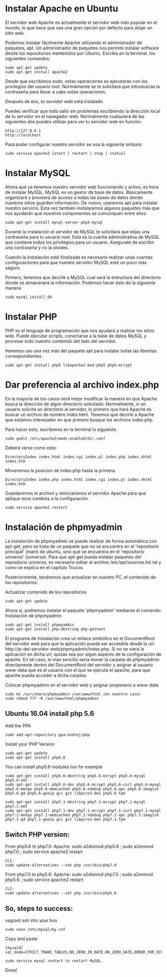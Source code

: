 # Instalar Apache en Ubuntu

El servidor web Apache es actualmente el servidor web más popular en el mundo, lo que hace que sea una gran opción por defecto para alojar un sitio web.

Podemos instalar fácilmente Apache utilizando el administrador de paquetes, apt. Un administrador de paquetes nos permite instalar software desde los repositorios mantenidos por Ubuntu.
Escribe en la terminal, los siguientes comandos:

    sudo apt-get update
    sudo apt-get install apache2

Desde que escribimos sudo, estas operaciones se ejecutarán con los privilegios del usuario root. Normalmente se te solicitará que introduzcas la contraseña para llevar a cabo estas operaciones.

Después de eso, tu servidor web está instalado.

Puedes verificar que todo salió sin problemas escribiendo la dirección local de tu servidor en el navegador web. Normalmente cualquiera de las siguientes dos puedes utilizar para ver tu servidor web en función.

    http://127.0.0.1
    http://localhost

Para poder configurar nuestro servidor se usa la siguiente sintaxis:

    sudo service apache2 [start | restart | stop | status]

# Instalar MySQL

Ahora que ya tenemos nuestro servidor web funcionando y activo, es hora de instalar MySQL. MySQL es un gestor de base de datos. Básicamente organizará y proveerá de acceso a todas las bases de datos donde nuestros sitios guarden información. De nuevo, usaremos apt para instalar nuestro servicio. Esta vez también instalaremos algunos paquetes más que nos ayudarán que nuestros componentes se comuniquen entre ellos:

    sudo apt-get install mysql-server php5-mysql

Durante la instalación el servidor de MySQL te solicitará que elijas una contraseña para tu usuario root. Esta es la cuenta administrativa de MySQL que contiene todos los privilegios para un usuario.  Asegurate de escribir una contraseña y no la olvides.

Cuando la instalación esté finalizada es necesario realizar unas cuantas configuraciones para que nuestro servidor MySQL esté un poco más seguro.

Primero, tenemos que decirle a MySQL cual será la estructura del directorio donde se almacenará la información. Podemos hacer esto de la siguiente manera:

    sudo mysql_install_db

# Instalar PHP

PHP es el lenguaje de programación que nos ayudará a realizar los sitios web. Puede ejecutar scripts, conectarse a la base de datos MySQL y procesar todo nuestro contenido del lado del servidor.

Haremos uso una vez más del paquete apt para instalar todas las librerias correspondientes.

    sudo apt-get install php5 libapache2-mod-php5 php5-mcrypt

# Dar preferencia al archivo index.php

En la mayoría de los casos será mejor modificar la manera en que Apache busca la dirección de algún directorio solicitado. Normalmente, si un usuario solicita un directorio al servidor, lo primero que hará Apache es buscar un archivo de nombre index.html. Tenemos que decirle a Apache que estamos interesador en que primero busque los archivos index.php.

Para hacer esto, escribimos en la terminal lo siguiente.

    sudo gedit /etc/apache2/mods-enabled/dir.conf

Deberá verse como esto:

    DirectoryIndex index.html index.cgi index.pl index.php index.xhtml index.htm

Moveremos la posicion de index.php hasta la primera.

    DirectoryIndex index.php index.html index.cgi index.pl index.xhtml index.htm

Guardaremos el archivo y reiniciaremos el servidor Apache para que aplique esos cambios a la configuración.

    sudo service apache2 restart

# Instalación de phpmyadmin

La instalación de phpmyadmin se puede realizar de forma automática con apt-get, pero se trata de un paquete que no se encuentra en el 'repositorio principal' (main) de ubuntu, sino que se encuentra en el 'repositorio universo' (universe). Para que apt-get pueda instalar paquetes del repositorio universo, es necesario editar el archivo /etc/apt/sources.list tal y como se explica en el capítulo Trucos.

Posteriormente, tendremos que actualizar en nuestro PC, el contenido de los repositorios:

Actualizar contenido de los repositorios

    sudo apt-get update

Ahora sí, podremos instalar el paquete 'phpmyadmin' mediante el comando:
Instalación de phpmyadmin

    sudo apt-get install phpmyadmin
    sudo apt-get install php-mbstring php-gettext

El programa de instalación crea un enlace simbólico en el DocumentRoot del servidor web para que la aplicación pueda ser accesible desde la url: http://ip-del-servidor-web/phpmyadmin/index.php. Si no se viera la aplicación en dicha url, quizás sea por algún aspecto de la configuración de apache. En tal caso, lo más sencillo sería mover la carpeta de phpmyadmin directamente dentro del DocumentRoot del servidor y asignar al usuario www-data que es el usuario con el que se ejecuta el apache, para que apache pueda acceder a dicha carpeta:

Colocar phpmyadmin en el servidor web y asignar propietario a www-data

    sudo mv /usr/share/phpmyadmin /var/www/html (en nuestro caso)
    sudo chmod 777 -R /var/www/html/phpmyadmin

## Ubuntu 16.04 install php 5.6

Add the PPA

    sudo add-apt-repository ppa:ondrej/php

Install your PHP Version

    sudo apt-get update
    sudo apt-get install php5.6

You can install php5.6 modules too for example

    sudo apt-get install php5.6-mbstring php5.6-mcrypt php5.6-mysql php5.6-xml
    sudo apt-get install php5.6-dev php5.6-mcrypt php5.6-curl php5.6-mysql php5.6-mongo php5.6-memcached php5.6-xdebug php5.6-apc php5.6-imagick php5.6-gd php5.6-geoip gcc git libpcre3-dev php5.6-fpm

    sudo apt-get install php7.1-mbstring php7.1-mcrypt php7.1-mysql php7.1-xml
    sudo apt-get install php7.1-dev php7.1-mcrypt php7.1-curl php7.1-mysql php7.1-mongo php7.1-memcached php7.1-xdebug php7.1-apc php7.1-imagick php7.1-gd php7.1-geoip gcc git libpcre3-dev php7.1-fpm


## Switch PHP version:

From php5.6 to php7.0:
	Apache:
	sudo a2dismod php5.6 ; sudo a2enmod php7.0 ; sudo service apache2 restart
	
	CLI:
	sudo update-alternatives --set php /usr/bin/php7.0

From php7.0 to php5.6:
	Apache:
	sudo a2dismod php7.0 ; sudo a2enmod php5.6 ; sudo service apache2 restart
	
	CLI:
	sudo update-alternatives --set php /usr/bin/php5.6

## So, steps to success:

vagrant ssh into your box
    
    sudo nano /etc/mysql/my.cnf

Copy and paste 

    [mysqld] 
    sql_mode=STRICT_TRANS_TABLES,NO_ZERO_IN_DATE,NO_ZERO_DATE,ERROR_FOR_DIVISION_BY_ZERO,NO_AUTO_CREATE_USER,NO_ENGINE_SUBSTITUTION 

    sudo service mysql restart to restart MySQL.

Done!
